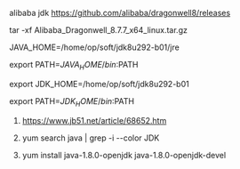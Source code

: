 
alibaba jdk
https://github.com/alibaba/dragonwell8/releases

tar -xf Alibaba_Dragonwell_8.7.7_x64_linux.tar.gz

JAVA_HOME=/home/op/soft/jdk8u292-b01/jre

export PATH=${JAVA_HOME}/bin:$PATH

export JDK_HOME=/home/op/soft/jdk8u292-b01

export PATH=$JDK_HOME/bin:$PATH






1. https://www.jb51.net/article/68652.htm

2. yum search java | grep -i --color JDK

3. yum install java-1.8.0-openjdk java-1.8.0-openjdk-devel


